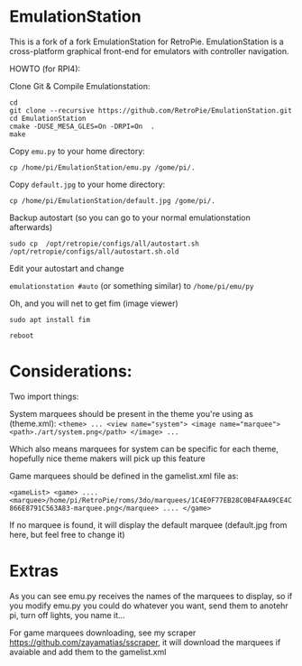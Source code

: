 EmulationStation
================

This is a fork of a fork EmulationStation for RetroPie.
EmulationStation is a cross-platform graphical front-end for emulators with controller navigation. 

HOWTO (for RPI4):

Clone Git & Compile Emulationstation:

`cd`  
`git clone --recursive https://github.com/RetroPie/EmulationStation.git`  
`cd EmulationStation`  
`cmake -DUSE_MESA_GLES=On -DRPI=On  .`  
`make`  

Copy `emu.py` to your home directory:

`cp /home/pi/EmulationStation/emu.py /gome/pi/.`

Copy `default.jpg` to your home directory:

`cp /home/pi/EmulationStation/default.jpg /gome/pi/.`

Backup autostart (so you can go to your normal emulationstation afterwards)

`sudo cp  /opt/retropie/configs/all/autostart.sh  /opt/retropie/configs/all/autostart.sh.old`

Edit your autostart and change 

`emulationstation #auto` (or something similar) to `/home/pi/emu/py`

Oh, and you will net to get fim (image viewer)

`sudo apt install fim` 

`reboot`

Considerations:
===============

Two import things:

System marquees should be present in the theme you're using as (theme.xml):
`<theme>
    ...
    <view name="system">
        <image name="marquee">
            <path>./art/system.png</path>
         </image>
     ...`

Which also means marquees for system can be specific for each theme, hopefully nice theme makers will pick up this feature

Game marquees should be defined in the gamelist.xml file as:

`<gameList>
     <game>
      ....
         <marquee>/home/pi/RetroPie/roms/3do/marquees/1C4E0F77EB28C0B4FAA49CE4C866E8791C563A83-marquee.png</marquee>
       ....
       </game>`
       
If no marquee is found, it will display the default marquee (default.jpg from here, but feel free to change it)

Extras
======

As you can see emu.py receives the names of the marquees to display, so if you modify emu.py you could do whatever you want, send them to anotehr pi, turn off lights, you name it...


For game marquees downloading, see my scraper https://github.com/zayamatias/sscraper, it will download the marquees if avaiable and add them to the gamelist.xml
